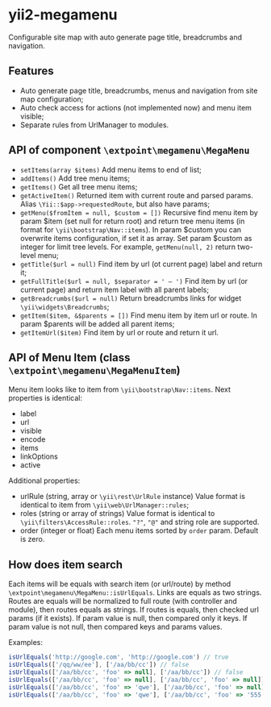 # yii2-megamenu

Configurable site map with auto generate page title, breadcrumbs and navigation.


## Features

- Auto generate page title, breadcrumbs, menus and navigation from site map configuration;
- Auto check access for actions (not implemented now) and menu item visible; 
- Separate rules from UrlManager to modules.


## API of component `\extpoint\megamenu\MegaMenu`

- `setItems(array $items)` Add menu items to end of list;
- `addItems()` Add tree menu items;
- `getItems()` Get all tree menu items;
- `getActiveItem()` Returned item with current route and parsed params. Alias `\Yii::$app->requestedRoute`, but also have params;
- `getMenu($fromItem = null, $custom = [])` Recursive find menu item by param $item (set null for return root) and return tree menu items (in format for `\yii\bootstrap\Nav::items`). In param $custom you can overwrite items configuration, if set it as array. Set param $custom as integer for limit tree levels. For example, `getMenu(null, 2)` return two-level menu;
- `getTitle($url = null)` Find item by url (ot current page) label and return it;
- `getFullTitle($url = null, $separator = ' — ')` Find item by url (or current page) and return item label with all parent labels;
- `getBreadcrumbs($url = null)` Return breadcrumbs links for widget `\yii\widgets\Breadcrumbs`;
- `getItem($item, &$parents = [])` Find menu item by item url or route. In param $parents will be added all parent items;
- `getItemUrl($item)` Find item by url or route and return it url.


## API of Menu Item (class `\extpoint\megamenu\MegaMenuItem`)

Menu item looks like to item from `\yii\bootstrap\Nav::items`. Next properties is identical:

- label
- url
- visible
- encode
- items
- linkOptions
- active

Additional properties:

- urlRule (string, array or `\yii\rest\UrlRule` instance) Value format is identical to item from `\yii\web\UrlManager::rules`;
- roles (string or array of strings) Value format is identical to `\yii\filters\AccessRule::roles`. `"?"`, `"@"` and string role are supported.
- order (integer or float) Each menu items sorted by `order` param. Default is zero.


## How does item search

Each items will be equals with search item (or url/route) by method `\extpoint\megamenu\MegaMenu::isUrlEquals`.
Links are equals as two strings.
Routes are equals will be normalized to full route (with controller and module), then routes equals as strings. If routes is equals, then checked url params (if it exists).
If param value is null, then compared only it keys. If param value is not null, then compared keys and params values.

Examples:

```js
isUrlEquals('http://google.com', 'http://google.com') // true
isUrlEquals(['/qq/ww/ee'], ['/aa/bb/cc']) // false
isUrlEquals(['/aa/bb/cc', 'foo' => null], ['/aa/bb/cc']) // false
isUrlEquals(['/aa/bb/cc', 'foo' => null], ['/aa/bb/cc', 'foo' => null]) // true
isUrlEquals(['/aa/bb/cc', 'foo' => 'qwe'], ['/aa/bb/cc', 'foo' => null]) // true
isUrlEquals(['/aa/bb/cc', 'foo' => 'qwe'], ['/aa/bb/cc', 'foo' => '555']) // false
```
